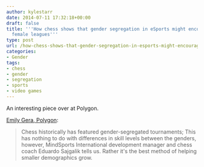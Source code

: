 ```yaml
---
author: kylestarr
date: 2014-07-11 17:32:18+00:00
draft: false
title: '''How chess shows that gender segregation in eSports might encourage more
  female leagues'''
type: post
url: /how-chess-shows-that-gender-segregation-in-esports-might-encourage-more-female-leagues/
categories:
- Gender
tags:
- chess
- gender
- segregation
- sports
- video games
---
```


An interesting piece over at Polygon.

[Emily Gera, Polygon](http://www.polygon.com/2014/7/11/5870331/esports-gender-league-of-legends-starcraft-female-leagues):

> Chess historically has featured gender-segregated tournaments; This has nothing to do with differences in skill levels between the genders, however, MindSports International development manager and chess coach Eduardo Sajgalik tells us. Rather it's the best method of helping smaller demographics grow.

